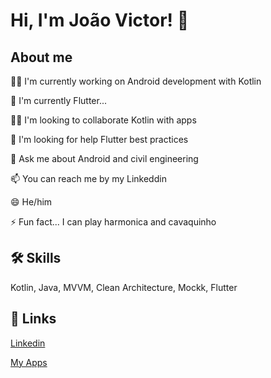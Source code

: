 
# Hi, I'm João Victor! 👋


## About me
👩‍💻 I'm currently working on Android development with Kotlin

🧠 I'm currently Flutter...

👯‍♀️ I'm looking to collaborate Kotlin with apps

🤔 I'm looking for help Flutter best practices

💬 Ask me about Android and civil engineering

📫 You can reach me by my Linkeddin

😄 He/him

⚡️ Fun fact... I can play harmonica and cavaquinho


## 🛠 Skills
Kotlin, Java, MVVM, Clean Architecture, Mockk, Flutter


## 🔗 Links
[Linkedin](https://www.linkedin.com/in/jvsena42/)

[My Apps](https://linktr.ee/jvsena42)



